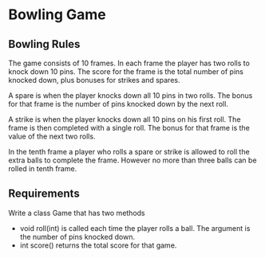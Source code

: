 # Bowling Game

## Bowling Rules
The game consists of 10 frames. In each frame the player has two rolls to knock down 10 pins. 
The score for the frame is the total number of pins knocked down, plus bonuses for strikes and spares.

A spare is when the player knocks down all 10 pins in two rolls. The bonus for that frame is the number of pins knocked down by the next roll.

A strike is when the player knocks down all 10 pins on his first roll. The frame is then completed with a single roll. The bonus for that frame is the value of the next two rolls.

In the tenth frame a player who rolls a spare or strike is allowed to roll the extra balls to complete the frame. However no more than three balls can be rolled in tenth frame.

## Requirements
Write a class Game that has two methods

- void roll(int) is called each time the player rolls a ball. The argument is the number of pins knocked down.
- int score() returns the total score for that game.
